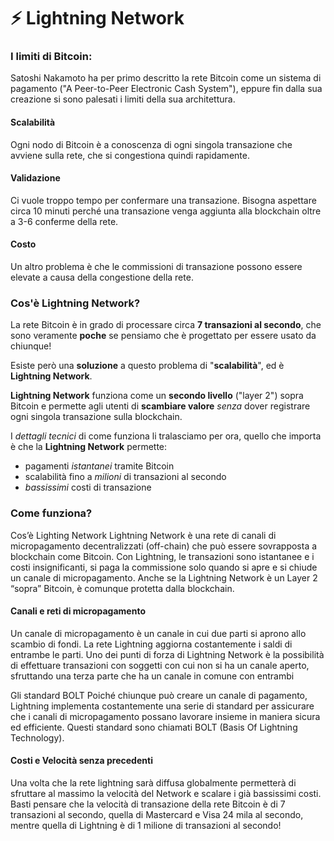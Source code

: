 # ⚡ Lightning Network



### **I limiti di Bitcoin:**

Satoshi Nakamoto ha per primo descritto la rete Bitcoin come un sistema di pagamento ("A Peer-to-Peer Electronic Cash System"), eppure fin dalla sua creazione si sono palesati i limiti della sua architettura.

#### Scalabilità

Ogni nodo di Bitcoin è a conoscenza di ogni singola transazione che avviene sulla rete, che si congestiona quindi rapidamente.

#### Validazione

Ci vuole troppo tempo per confermare una transazione. Bisogna aspettare circa 10 minuti perché una transazione venga aggiunta alla blockchain oltre a 3-6 conferme della rete.

#### Costo

Un altro problema è che le commissioni di transazione possono essere elevate a causa della congestione della rete.

### Cos'è **Lightning Network?**

La rete Bitcoin è in grado di processare circa **7 transazioni al secondo**, che sono veramente **poche** se pensiamo che è progettato per essere usato da chiunque!

Esiste però una **soluzione** a questo problema di "**scalabilità**", ed è **Lightning Network**.&#x20;

**Lightning Network** funziona come un **secondo livello** ("layer 2") sopra Bitcoin e permette agli utenti di **scambiare valore** _senza_ dover registrare ogni singola transazione sulla blockchain.

I _dettagli tecnici_ di come funziona li tralasciamo per ora, quello che importa è che la **Lightning Network** permette:

* pagamenti _istantanei_ tramite Bitcoin
* scalabilità fino a _milioni_ di transazioni al secondo
* _bassissimi_ costi di transazione



### Come funziona?

Cos’è Lighting Network Lightning Network è una rete di canali di micropagamento decentralizzati (off-chain) che può essere sovrapposta a blockchain come Bitcoin. Con Lightning, le transazioni sono istantanee e i costi insignificanti, si paga la commissione solo quando si apre e si chiude un canale di micropagamento. Anche se la Lightning Network è un Layer 2 “sopra” Bitcoin, è comunque protetta dalla blockchain.

#### Canali e reti di micropagamento&#x20;

Un canale di micropagamento è un canale in cui due parti si aprono allo scambio di fondi. La rete Lightning aggiorna costantemente i saldi di entrambe le parti. Uno dei punti di forza di Lightning Network è la possibilità di effettuare transazioni con soggetti con cui non si ha un canale aperto, sfruttando una terza parte che ha un canale in comune con entrambi

Gli standard BOLT Poiché chiunque può creare un canale di pagamento, Lightning implementa costantemente una serie di standard per assicurare che i canali di micropagamento possano lavorare insieme in maniera sicura ed efficiente. Questi standard sono chiamati BOLT (Basis Of Lightning Technology).

#### Costi e Velocità senza precedenti&#x20;

Una volta che la rete lightning sarà diffusa globalmente permetterà di sfruttare al massimo la velocità del Network e scalare i già bassissimi costi. Basti pensare che la velocità di transazione della rete Bitcoin è di 7 transazioni al secondo, quella di Mastercard e Visa 24 mila al secondo, mentre quella di Lightning è di 1 milione di transazioni al secondo!
